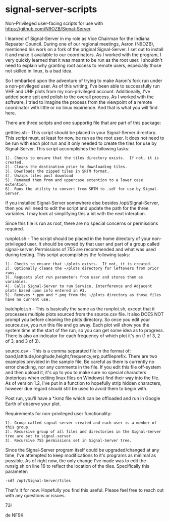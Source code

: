 # signal-server-scripts
Non-Privileged user-facing scripts for use with https://github.com/N9OZB/Signal-Server.

I learned of Signal-Server in my role as Vice Chairman for the Indiana Repeater Council.  During one of our regional meetings,
Aaron (N9OZB), mentioned his work on a fork of the original Signal-Server.  I set out to install it and make it available to our
coordinators.  As I worked with the program, I very quickly learned that it was meant to be run as the root user.  I shouldn't
need to explain why granting root access to remote users, especially those not skilled in linux, is a bad idea.

So I embarked upon the adventure of trying to make Aaron's fork run under a non-privileged user.  As of this writing, I've been
able to successfully run VHF and UHF plots from my non-privileged account.  Additionally, I've added some spit and polish to the
overall process.  As I worked with the software, I tried to imagine the process from the viewpoint of a remote coordinator with 
little or no linux expirience.  And that is what you will find here.

There are three scripts and one supportig file that are part of this package:

gettiles.sh - This script should be placed in your Signal-Server directory.  This script must, at least for now, be run as the root
user.  It does not need to be run with each plot run and it only needed to create the tiles for use by Signal-Server.  This script
accomplishes the following tasks:

	1). Checks to ensure that the tiles directory exists.  If not, it is created.
	2). Cleans the destination prior to downloading tiles.
	3). Downloads the zipped tiles in SRTM format.
	4). Unzips tiles post download
	5). Renamed them from and uppercase extention to a lower case extention.
	6). Runs the utility to convert from SRTM to .sdf for use by Signal-Server.

If you installed Signal-Server somewhere else besides /opt/Signal-Server, then you will need to edit the script and update the path
for the three variables.  I may look at simplifying this a bit with the next interation.

Since this file is run as root, there are no special concerns or permissions required.

runplot.sh - The script should be placed in the home directory of your non-privileged user.  It should be owned by that user and part 
of a group called signal-server.  Permissions of 755 are recommended and what was used during testing. This script accomplishes the
following tasks:

	1). Checks to ensure that ~/plots exists.  If not, it is created.
	2). Optionally cleans the ~/plots directory for leftovers from prior runs.
	3). Requests plot run parameters from user and stores them as variables.
	4). Calls Signal-Server to run Service, Interference and Adjacent plots based upon info entered in #3.
	5). Removes *.ppm and *.png from the ~/plots directory as those files have no current use.

batchplot.sh - This is basically the same as the runplot.sh, except that it processes multiple plots sourced from the source.csv file. It also DOES NOT prompt you before cleaning the plots directory.  So once you edit your source.csv, you run this file and go away.  Each plot will show you the system time at the start of the run, so you can get some idea as to progress.  There is also an indicator for each frequency of which plot it's on (1 of 3, 2 of 3, and 3 of 3).

source.csv - This is a comma separated file in the format of: band,lattitude,longitude,height,frequency,erp,outfileprefix.  There are two examples provided in the sample file.  Be careful as there is currently no error checking, nor any comments in the file.  If you edit this file off-system and then upload it, it's up to you to make sure no special characters (notorious when editing linux files on Windows) find their way into the file.  As of version 1.2, I've put in a function to hopefully strip hidden characters, however due regard should still be used to avoid them to begin with.

Post run, you'll have a *.kmz file which can be offloaded and run in Google Earth of observe your plot.

Requirements for non-privileged user functionality:

	1). Group called signal-server created and each user is a member of this group.
	2). Recursive group of all files and directories in the Signal-Server tree are set to signal-server
	3). Recursive 755 permissions set in Signal-Server tree.

Since the Signal-Server program itself could be upgraded/changed at any time, I've attempted to keep modifications to it's programs as
minimal as possible.  As of right now, the only change I've made was to edit the runsig.sh on line 16 to reflect the location of the
tiles.  Specifically this parameter:

	-sdf /opt/Signal-Server/tiles

That's it for now.  Hopefully you find this useful.  Please feel free to reach out with any questions or issues.

73!

de NF9K
